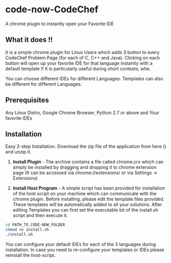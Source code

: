 code-now-CodeChef
=================

A chrome plugin to instantly open your Favorite IDE

What it does !!
---------------

It is a simple chrome plugin for Linux Users which adds 3 button to every CodeChef Problem Page (for each of C, C++ and Java).
Clicking on each button will open up your favorite IDE for that language instantly with a default template !! It is particularly useful during short contests, whe.

You can choose different IDEs for different Languages. Templates can also be different for different Languages.


Prerequisites
-------------

Any Linux Distro, Google Chrome Browser, Python 2.7 or above and Your favorite IDEs


Installation
------------

Easy 2-step Installation. Download the zip file of the application from here () and unzip it.

1. **Install Plugin** - The archive contains a file called chrome.crx which can simply be installed by dragging and dropping it to chrome extension page (It can be accessed via chrome://extensions/ or via Settings -> Extensions)

2. **Install Host Program** - A simple script has been provided for installation of the host script on your machine which can communicate with the chrome plugin. Before installing, please edit the template files provided. These templates will be automatically added to all your solutions. After editing Templates you can first set the executable bit of the install.sh script and then execute it.

```sh
cd PATH_TO_CODE-NOW_FOLDER
chmod +x install.sh
./install.sh
```

You can configure your default IDEs for each of the 3 languages during installation. In case you need to re-configure your templates or IDEs please reinstall the host-script.
